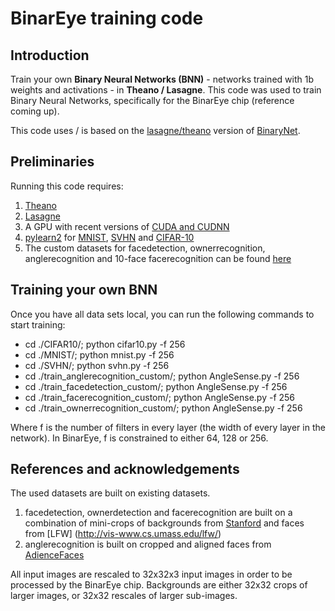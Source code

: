 # BinarEye training code

## Introduction
Train your own __Binary Neural Networks (BNN)__ - networks trained with 1b weights and activations - in __Theano / Lasagne__.
This code was used to train Binary Neural Networks, specifically for the BinarEye chip (reference coming up).

This code uses / is based on the [lasagne/theano](https://github.com/MatthieuCourbariaux/BinaryNet) version of [BinaryNet](https://papers.nips.cc/paper/6573-binarized-neural-networks).

## Preliminaries
Running this code requires:
1. [Theano](http://deeplearning.net/software/theano/)
2. [Lasagne](https://lasagne.readthedocs.io/en/latest/)
4. A GPU with recent versions of [CUDA and CUDNN](https://developer.nvidia.com/cudnn)
3. [pylearn2](http://deeplearning.net/software/pylearn2/) for [MNIST](http://yann.lecun.com/exdb/mnist/), [SVHN](http://ufldl.stanford.edu/housenumbers/) and [CIFAR-10](https://www.cs.toronto.edu/~kriz/cifar.html)
4. The custom datasets for facedetection, ownerrecognition, anglerecognition and 10-face facerecognition can be found [here](http://homes.esat.kuleuven.be/~bmoons/)

## Training your own BNN

Once you have all data sets local, you can run the following commands to start training:

* cd ./CIFAR10/; python cifar10.py -f 256
* cd ./MNIST/; python mnist.py -f 256
* cd ./SVHN/; python svhn.py -f 256
* cd ./train_anglerecognition_custom/; python AngleSense.py -f 256
* cd ./train_facedetection_custom/; python AngleSense.py -f 256
* cd ./train_facerecognition_custom/; python AngleSense.py -f 256
* cd ./train_ownerrecognition_custom/; python AngleSense.py -f 256

Where f is the number of filters in every layer (the width of every layer in the network).
In BinarEye, f is constrained to either 64, 128 or 256.
 

## References and acknowledgements 

The used datasets are built on existing datasets. 

1. facedetection, ownerdetection and facerecognition are built on a combination of mini-crops of backgrounds from [Stanford](http://dags.stanford.edu/projects/scenedataset.html) and faces from [LFW] (http://vis-www.cs.umass.edu/lfw/)
2. anglerecognition is built on cropped and aligned faces from [AdienceFaces](http://www.openu.ac.il/home/hassner/Adience/data.html)

All input images are rescaled to 32x32x3 input images in order to be processed by the BinarEye chip. Backgrounds are either 32x32 crops of larger images, or 32x32 rescales of larger sub-images.










